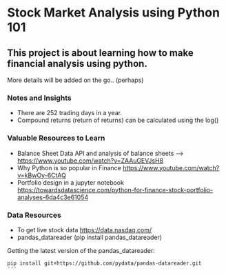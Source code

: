 # Stock Market Analysis using Python 101

## This project is about learning how to make financial analysis using python.

More details will be added on the go.. (perhaps)


### Notes and Insights

+ There are 252 trading days in a year.
+ Compound returns (return of returns) can be calculated using the log()


### Valuable Resources to Learn

+ Balance Sheet Data API and analysis of balance sheets --> https://www.youtube.com/watch?v=ZAAuGEVJsH8
+ Why Python is so popular in Finance https://www.youtube.com/watch?v=kBwOy-6CtAQ
+ Portfolio design in a jupyter notebook https://towardsdatascience.com/python-for-finance-stock-portfolio-analyses-6da4c3e61054


### Data Resources
+ To get live stock data https://data.nasdaq.com/
+ pandas_datareader (pip install pandas_datareader)



Getting the latest version of the pandas_datareader:

```bash
pip install git+https://github.com/pydata/pandas-datareader.git
´´´
